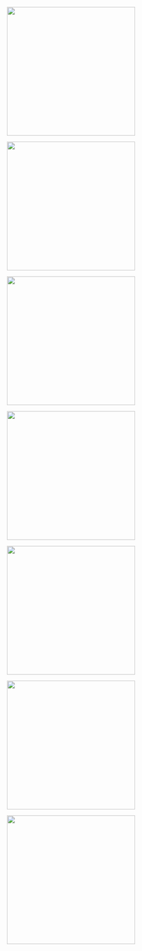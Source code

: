 <p><img src="blob:https://wordtohtml.net/eb4a402d-fd8c-4e21-b41a-c42a62e2b5f1" style="margin: 0 auto; display: block; width: 300px;"></p>
<p><img src="blob:https://wordtohtml.net/728a752c-e618-4b88-9064-9a601ff6ebde" style="margin: 0 auto; display: block; width: 300px;"></p>
<p><img src="blob:https://wordtohtml.net/1b53744d-2342-4817-9cb4-9b0bd5504f5a" style="margin: 0 auto; display: block; width: 300px;"></p>
<p><img src="blob:https://wordtohtml.net/dba6b689-a9c8-4056-aadc-65abe6e45389" style="margin: 0 auto; display: block; width: 300px;"></p>
<p><img src="blob:https://wordtohtml.net/fc099731-eaf6-46ac-8b6d-bbe417d02469" style="margin: 0 auto; display: block; width: 300px;"></p>
<p><img src="blob:https://wordtohtml.net/08b9102e-22b4-48f2-9771-11300dc4a529" style="margin: 0 auto; display: block; width: 300px;"></p>
<p><img src="blob:https://wordtohtml.net/672c005b-f6fa-444f-9d5a-601b12f49696" style="margin: 0 auto; display: block; width: 300px;"></p>
